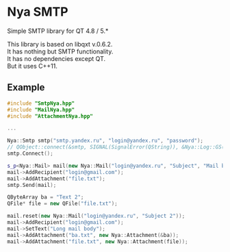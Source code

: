 # Nya SMTP
Simple SMTP library for QT 4.8 / 5.*

This library is based on libqxt v.0.6.2.  
It has nothing but SMTP functionality.  
It has no dependencies except QT.  
But it uses C++11.

## Example
``` c++
#include "SmtpNya.hpp"
#include "MailNya.hpp"
#include "AttachmentNya.hpp"

...

Nya::Smtp smtp("smtp.yandex.ru", "login@yandex.ru", "password");
// QObject::connect(&smtp, SIGNAL(SignalError(QString)), &Nya::Log::GS(), SLOT(OnLog(QString)));
smtp.Connect();

s_p<Nya::Mail> mail(new Nya::Mail("login@yandex.ru", "Subject", "Mail body"));
mail->AddRecipient("login@gmail.com");
mail->AddAttachment("file.txt");
smtp.Send(mail);

QByteArray ba = "Text 2";
QFile* file = new QFile("file.txt");

mail.reset(new Nya::Mail("login@yandex.ru", "Subject 2"));
mail->AddRecipient("login@gmail.com");
mail->SetText("Long mail body");
mail->AddAttachment("ba.txt", new Nya::Attachment(&ba));
mail->AddAttachment("file.txt", new Nya::Attachment(file));
```
